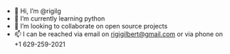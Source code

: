 - 👋 Hi, I’m @rigilg
- 🌱 I’m currently learning python
- 💞️ I’m looking to collaborate on open source projects
- 📫 I can be reached via email on rigigilbert@gmail.com or via phone on +1 629-259-2021

<!---
rigilg/rigilg is a ✨ special ✨ repository because its `README.md` (this file) appears on your GitHub profile.
You can click the Preview link to take a look at your changes.
--->
